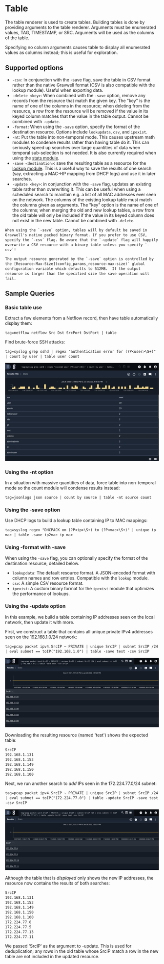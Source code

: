 # Table

The table renderer is used to create tables. Building tables is done by providing arguments to the table renderer. Arguments must be enumerated values, TAG, TIMESTAMP, or SRC. Arguments will be used as the columns of the table.

Specifying no column arguments causes table to display all enumerated values as columns instead; this is useful for exploration.

## Supported options

* `-csv`: In conjunction with the -save flag, save the table in CSV format rather than the native Gravwell format (CSV is also compatible with the lookup module). Useful when exporting data.
* `-delete <key>`: When combined with the `-save` option, remove any records from the resource that match the given key. The "key" is the name of one of the columns in the resource; when deleting from the resource, a row from the resource will be removed if the value in its keyed column matches that the value in the table output. Cannot be combined with `-update`.
* `-format`: When using the `-save` option, specify the format of the destination resource. Options include `lookupdata`, `csv`, and `ipexist`. 
* `-nt`: Put the table into non-temporal mode. This causes upstream math modules to condense results rather than having table do it. This can seriously speed up searches over large quantities of data when temporal sub-selection is not needed. It is also currently required when using the [stats module](/search/stats/stats).
* `-save <destination>`: save the resulting table as a resource for the [lookup module](/search/lookup/lookup). This is a useful way to save the results of one search (say, extracting a MAC->IP mapping from DHCP logs) and use it in later searches.
* `-update <key>`: in conjunction with the `-save` flag, updates an existing table rather than overwriting it. This can be useful when using a scheduled search to maintain e.g. a list of all MAC addresses ever seen on the network. The columns of the existing lookup table must match the columns given as arguments. The "key" option is the name of one of the columns; when merging the old and new lookup tables, a row from the old table will only be included if the value in its keyed column does not exist in the new table. Cannot be combined with `-delete`.

```{note}
When using the `-save` option, tables will by default be saved in Gravwell's native packed binary format. If you prefer to use CSV, specify the `-csv` flag. Be aware that the `-update` flag will happily overwrite a CSV resource with a binary table unless you specify `-csv`!
```

```{note}
The output resource generated by the `-save` option is controlled by the [Resource-Max-Size](config_params_resource-max-size)` global configuration variable which defaults to 512MB.  If the output resource is larger than the specified size the save operation will fail.
```

## Sample Queries

### Basic table use

Extract a few elements from a Netflow record, then have table automatically display them:

```gravwell
tag=netflow netflow Src Dst SrcPort DstPort | table
```

Find brute-force SSH attacks:

```gravwell
tag=syslog grep sshd | regex "authentication error for (?P<user>\S+)" | count by user | table user count
```

![](table-render.png)

### Using the -nt option

In a situation with massive quantities of data, force table into non-temporal mode so the count module will condense results instead:

```gravwell
tag=jsonlogs json source | count by source | table -nt source count
```

### Using the -save option

Use DHCP logs to build a lookup table containing IP to MAC mappings:

```gravwell
tag=syslog regex "DHCPACK on (?P<ip>\S+) to (?P<mac>\S+)" | unique ip mac | table -save ip2mac ip mac
```

### Using -format with -save

When using the `-save` flag, you can optionally specify the format of the destination resource, detailed below.

- `lookupdata`: The default resource format. A JSON-encoded format with column names and row entries. Compatible with the `lookup` module.
- `csv`: A simple CSV resource format.
- `ipexist`: A custom binary format for the `ipexist` module that optimizes the performance of lookups. 

### Using the -update option

In this example, we build a table containing IP addresses seen on the local network, then update it with more.

First, we construct a table that contains all unique private IPv4 addresses seen on the 192.168.1.0/24 network:

```gravwell
tag=pcap packet ipv4.SrcIP ~ PRIVATE | unique SrcIP | subnet SrcIP /24 | eval subnet == toIP("192.168.1.0") | table -save test -csv SrcIP
```

![](update1.png)

Downloading the resulting resource (named 'test') shows the expected table:

```
SrcIP
192.168.1.131
192.168.1.153
192.168.1.149
192.168.1.150
192.168.1.100
```

Next, we run another search to *add* IPs seen in the 172.224.77.0/24 subnet:

```gravwell
tag=pcap packet ipv4.SrcIP ~ PRIVATE | unique SrcIP | subnet SrcIP /24 | eval subnet == toIP("172.224.77.0") | table -update SrcIP -save test -csv SrcIP
```

![](update2.png)

Although the table that is *displayed* only shows the new IP addresses, the resource now contains the results of both searches:

```
SrcIP
192.168.1.131
192.168.1.153
192.168.1.149
192.168.1.150
192.168.1.100
172.224.77.8
172.224.77.5
172.224.77.13
172.224.77.11
```

We passed 'SrcIP' as the argument to -update. This is used for deduplication; any rows in the old table whose SrcIP match a row in the new table are not included in the updated resource.
